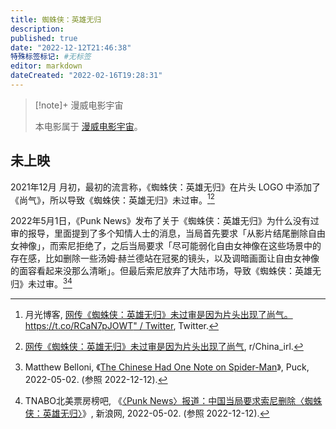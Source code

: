 ```yaml
---
title: 蜘蛛侠：英雄无归
description:
published: true
date: "2022-12-12T21:46:38"
特殊标签标记: #无标签
editor: markdown
dateCreated: "2022-02-16T19:28:31"
---
```


> [!note]+ 漫威电影宇宙
>
> 本电影属于 [漫威电影宇宙](/video/漫威电影宇宙.md)。

## 未上映

2021年12月 月初，最初的流言称，《蜘蛛侠：英雄无归》在片头 LOGO 中添加了《尚气》，所以导致《蜘蛛侠：英雄无归》未过审。[^34818][^r65cds]

[^34818]: 月光博客, [网传《蜘蛛侠：英雄无归》未过审是因为片头出现了尚气。 https://t.co/RCaN7pJOWT" / Twitter](https://web.archive.org/web/20211202033546/https://twitter.com/williamlong/status/1465945924128034818), Twitter.

[^r65cds]: [网传《蜘蛛侠：英雄无归》未过审是因为片头出现了尚气](https://web.archive.org/web/20211202072213/https://old.reddit.com/r/China_irl/comments/r65cds/网传蜘蛛侠英雄无归未过审是因为片头出现了尚气/), r/China_irl.

2022年5月1日，《Punk News》发布了关于《蜘蛛侠：英雄无归》为什么没有过审的报导，里面提到了多个知情人士的消息，当局首先要求「从影片结尾删除自由女神像」，而索尼拒绝了，之后当局要求「尽可能弱化自由女神像在这些场景中的存在感，比如删除一些汤姆·赫兰德站在冠冕的镜头，以及调暗画面让自由女神像的面容看起来没那么清晰」。但最后索尼放弃了大陆市场，导致《蜘蛛侠：英雄无归》未过审。[^tchonosm][^0y2si]

[^tchonosm]: Matthew Belloni, 《[The Chinese Had One Note on Spider-Man](https://web.archive.org/web/20221202192713/https://puck.news/the-chinese-had-one-note-on-spider-man/)》, Puck, 2022-05-02. (参照 2022-12-12).

[^0y2si]: TNABO北美票房榜吧, 《[〈Punk News〉报道：中国当局要求索尼删除〈蜘蛛侠：英雄无归〉](https://web.archive.org/web/20221212134216/https://k.sina.com.cn/article_2267293105_872425b104000y2si.html)》, 新浪网, 2022-05-02. (参照 2022-12-12).
